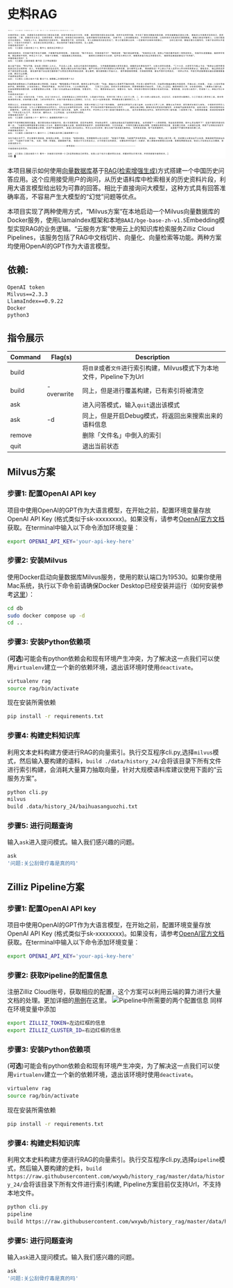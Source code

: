 # 史料RAG

![展示所用语料的历史RAG](./demo.png)

本项目展示如何使用[向量数据库](https://zilliz.com.cn/)基于[RAG(检索增强生成)](https://zhuanlan.zhihu.com/p/643953182)方式搭建一个中国历史问答应用。这个应用接受用户的询问，从历史语料库中检索相关的历史资料片段，利用大语言模型给出较为可靠的回答。相比于直接询问大模型，这种方式具有回答准确率高，不容易产生大模型的“幻觉”问题等优点。

本项目实现了两种使用方式，“Milvus方案“在本地启动一个Milvus向量数据库的Docker服务，使用LlamaIndex框架和本地`BAAI/bge-base-zh-v1.5`Embedding模型实现RAG的业务逻辑。“云服务方案”使用云上的知识库检索服务Zilliz Cloud Pipelines，该服务包括了RAG中文档切片、向量化、向量检索等功能。两种方案均使用OpenAI的GPT作为大语言模型。

## 依赖:
    OpenAI token
    Milvus==2.3.3
    LlamaIndex==0.9.22
    Docker
    python3

## 指令展示

| Command                   | Flag(s)          | Description                                      |
|---------------------------|------------------|--------------------------------------------------|
| build                   |                 | 将`目录`或者`文件`进行索引构建，Milvus模式下为本地文件，Pipeline下为Url                    |
| build                  | -overwrite       | 同上，但是进行覆盖构建，已有索引将被清空       |
| ask                     |                 | 进入问答模式，输入`quit`退出该模式             |
| ask                     | -d               | 同上，但是开启Debug模式，将返回出来搜索出来的语料信息    |
| remove                  |                |  删除「文件名」中倒入的索引                     |
| quit                    |                 | 退出当前状态                                     |




## Milvus方案
    
### 步骤1: 配置OpenAI API key

项目中使用OpenAI的GPT作为大语言模型，在开始之前，配置环境变量存放 OpenAI API Key (格式类似于sk-xxxxxxxx)。如果没有，请参考[OpenAI官方文档](https://platform.openai.com/docs/quickstart?context=curl)获取。在terminal中输入以下命令添加环境变量：
```bash
export OPENAI_API_KEY='your-api-key-here'
```

### 步骤2: 安装Milvus
使用Docker启动向量数据库Milvus服务，使用的默认端口为19530。如果你使用Mac系统，执行以下命令前请确保Docker Desktop已经安装并运行（如何安装参考[这里](https://dockerdocs.cn/docker-for-mac/install/)）：
```bash
cd db
sudo docker compose up -d
cd ..
```

### 步骤3: 安装Python依赖项
(**可选**)可能会有python依赖会和现有环境产生冲突，为了解决这一点我们可以使用`virtualenv`建立一个新的依赖环境，退出该环境时使用`deactivate`。
```bash
virtualenv rag
source rag/bin/activate
```
现在安装所需依赖
```bash
pip install -r requirements.txt
```

### 步骤4: 构建史料知识库
利用文本史料构建方便进行RAG的向量索引。执行交互程序cli.py,选择`milvus`模式，然后输入要构建的语料，`build ./data/history_24/`会将该目录下所有文件进行索引构建，会消耗大量算力抽取向量，针对大规模语料库建议使用下面的“云服务方案”。
```bash
python cli.py
milvus
build .data/history_24/baihuasanguozhi.txt
```

### 步骤5: 进行问题查询
输入`ask`进入提问模式。输入我们感兴趣的问题。
```bash
ask
'问题:关公刮骨疗毒是真的吗'
```

## Zilliz Pipeline方案
    
### 步骤1: 配置OpenAI API key

项目中使用OpenAI的GPT作为大语言模型，在开始之前，配置环境变量存放 OpenAI API Key (格式类似于sk-xxxxxxxx)。如果没有，请参考[OpenAI官方文档](https://platform.openai.com/docs/quickstart?context=curl)获取。在terminal中输入以下命令添加环境变量：
```bash
export OPENAI_API_KEY='your-api-key-here'
```

### 步骤2: 获取Pipeline的配置信息

注册Zilliz Cloud账号，获取相应的配置，这个方案可以利用云端的算力进行大量文档的处理。更加详细的[用例](https://github.com/milvus-io/bootcamp/blob/master/bootcamp/RAG/zilliz_pipeline_rag.ipynb)在这里。
![Pipeline中所需要的两个配置信息](https://raw.githubusercontent.com/milvus-io/bootcamp/6706a04e45018312905ccb7ad34def031d6937f7/images/zilliz_api_key_cluster_id.jpeg)
同样在环境变量中添加
```bash
export ZILLIZ_TOKEN=左边红框的信息 
export ZILLIZ_CLUSTER_ID=右边红框的信息
```

### 步骤3: 安装Python依赖项
(**可选**)可能会有python依赖会和现有环境产生冲突，为了解决这一点我们可以使用`virtualenv`建立一个新的依赖环境，退出该环境时使用`deactivate`。
```bash
virtualenv rag
source rag/bin/activate
```
现在安装所需依赖
```bash
pip install -r requirements.txt
```

### 步骤4: 构建史料知识库
利用文本史料构建方便进行RAG的向量索引。执行交互程序cli.py,选择`pipeline`模式，然后输入要构建的史料，`build https://raw.githubusercontent.com/wxywb/history_rag/master/data/history_24/`会将该目录下所有文件进行索引构建, Pipeline方案目前仅支持Url，不支持本地文件。
```bash
python cli.py
pipeline
build https://raw.githubusercontent.com/wxywb/history_rag/master/data/history_24/baihuasanguozhi.txt 
```

### 步骤5: 进行问题查询
输入`ask`进入提问模式。输入我们感兴趣的问题。
```bash
ask
'问题:关公刮骨疗毒是真的吗'
```





